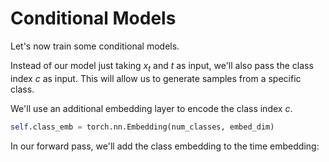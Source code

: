 # Conditional Models

Let's now train some conditional models.

Instead of our model just taking $x_t$ and $t$ as input, we'll also pass the class index $c$ as input. This will allow us to generate samples from a specific class.

We'll use an additional embedding layer to encode the class index $c$.

```python
self.class_emb = torch.nn.Embedding(num_classes, embed_dim)
```

In our forward pass, we'll add the class embedding to the time embedding:

```python